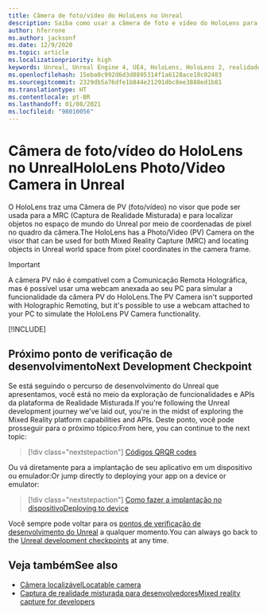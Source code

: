 ```yaml
---
title: Câmera de foto/vídeo do HoloLens no Unreal
description: Saiba como usar a câmera de foto e vídeo do HoloLens para Captura de Realidade Misturada e localização de objetos no Unreal.
author: hferrone
ms.author: jacksonf
ms.date: 12/9/2020
ms.topic: article
ms.localizationpriority: high
keywords: Unreal, Unreal Engine 4, UE4, HoloLens, HoloLens 2, realidade misturada, desenvolvimento, recursos, documentação, guias, hologramas, câmera, câmera PV, MRC, headset de realidade misturada, headset do windows mixed reality, headset de realidade virtual
ms.openlocfilehash: 15eba0c992d6d3d8895314f1a6128ace18c02483
ms.sourcegitcommit: 2329db5a76dfe1b844e21291dbc8ee3888ed1b81
ms.translationtype: HT
ms.contentlocale: pt-BR
ms.lasthandoff: 01/08/2021
ms.locfileid: "98010056"
---
```

# <a name="hololens-photovideo-camera-in-unreal"></a><span data-ttu-id="20bb6-104">Câmera de foto/vídeo do HoloLens no Unreal</span><span class="sxs-lookup"><span data-stu-id="20bb6-104">HoloLens Photo/Video Camera in Unreal</span></span>

<span data-ttu-id="20bb6-105">O HoloLens traz uma Câmera de PV (foto/vídeo) no visor que pode ser usada para a MRC (Captura de Realidade Misturada) e para localizar objetos no espaço de mundo do Unreal por meio de coordenadas de pixel no quadro da câmera.</span><span class="sxs-lookup"><span data-stu-id="20bb6-105">The HoloLens has a Photo/Video (PV) Camera on the visor that can be used for both Mixed Reality Capture (MRC) and locating objects in Unreal world space from pixel coordinates in the camera frame.</span></span>

> [!IMPORTANT]
> <span data-ttu-id="20bb6-106">A câmera PV não é compatível com a Comunicação Remota Holográfica, mas é possível usar uma webcam anexada ao seu PC para simular a funcionalidade da câmera PV do HoloLens.</span><span class="sxs-lookup"><span data-stu-id="20bb6-106">The PV Camera isn't supported with Holographic Remoting, but it's possible to use a webcam attached to your PC to simulate the HoloLens PV Camera functionality.</span></span>

[!INCLUDE[](includes/tabs-pv-camera.md)]

## <a name="next-development-checkpoint"></a><span data-ttu-id="20bb6-107">Próximo ponto de verificação de desenvolvimento</span><span class="sxs-lookup"><span data-stu-id="20bb6-107">Next Development Checkpoint</span></span>

<span data-ttu-id="20bb6-108">Se está seguindo o percurso de desenvolvimento do Unreal que apresentamos, você está no meio da exploração de funcionalidades e APIs da plataforma de Realidade Misturada.</span><span class="sxs-lookup"><span data-stu-id="20bb6-108">If you're following the Unreal development journey we've laid out, you're in the midst of exploring the Mixed Reality platform capabilities and APIs.</span></span> <span data-ttu-id="20bb6-109">Deste ponto, você pode prosseguir para o próximo tópico:</span><span class="sxs-lookup"><span data-stu-id="20bb6-109">From here, you can continue to the next topic:</span></span>

> [!div class="nextstepaction"]
> [<span data-ttu-id="20bb6-110">Códigos QR</span><span class="sxs-lookup"><span data-stu-id="20bb6-110">QR codes</span></span>](unreal-qr-codes.md)

<span data-ttu-id="20bb6-111">Ou vá diretamente para a implantação de seu aplicativo em um dispositivo ou emulador:</span><span class="sxs-lookup"><span data-stu-id="20bb6-111">Or jump directly to deploying your app on a device or emulator:</span></span>

> [!div class="nextstepaction"]
> [<span data-ttu-id="20bb6-112">Como fazer a implantação no dispositivo</span><span class="sxs-lookup"><span data-stu-id="20bb6-112">Deploying to device</span></span>](unreal-deploying.md)

<span data-ttu-id="20bb6-113">Você sempre pode voltar para os [pontos de verificação de desenvolvimento do Unreal](unreal-development-overview.md#3-platform-capabilities-and-apis) a qualquer momento.</span><span class="sxs-lookup"><span data-stu-id="20bb6-113">You can always go back to the [Unreal development checkpoints](unreal-development-overview.md#3-platform-capabilities-and-apis) at any time.</span></span>

## <a name="see-also"></a><span data-ttu-id="20bb6-114">Veja também</span><span class="sxs-lookup"><span data-stu-id="20bb6-114">See also</span></span>

* [<span data-ttu-id="20bb6-115">Câmera localizável</span><span class="sxs-lookup"><span data-stu-id="20bb6-115">Locatable camera</span></span>](../platform-capabilities-and-apis/locatable-camera.md)
* [<span data-ttu-id="20bb6-116">Captura de realidade misturada para desenvolvedores</span><span class="sxs-lookup"><span data-stu-id="20bb6-116">Mixed reality capture for developers</span></span>](../platform-capabilities-and-apis/mixed-reality-capture-for-developers.md)
